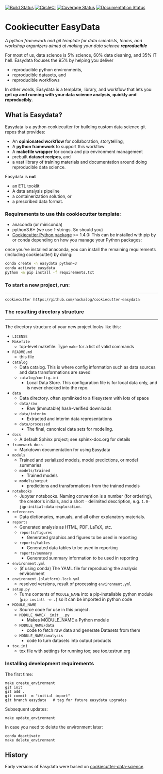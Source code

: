 [![Build Status](https://travis-ci.org/hackalog/cookiecutter-easydata.svg?branch=master)](https://travis-ci.org/hackalog/cookiecutter-easydata)
[![CircleCI](https://circleci.com/gh/hackalog/cookiecutter-easydata.svg?style=svg)](https://app.circleci.com/pipelines/github/hackalog/cookiecutter-easydata)
[![Coverage Status](https://coveralls.io/repos/github/hackalog/cookiecutter-easydata/badge.svg?branch=master)](https://coveralls.io/github/hackalog/cookiecutter-easydata?branch=master)
[![Documentation Status](https://readthedocs.org/projects/cookiecutter-easydata/badge/?version=latest)](https://cookiecutter-easydata.readthedocs.io/en/latest/?badge=latest)

# Cookiecutter EasyData

_A python framework and git template for data scientists, teams, and workshop organizers
aimed at making your data science **reproducible**_

For most of us, data science is 5% science, 60% data cleaning, and 35%
IT hell.  Easydata focuses the 95% by helping you deliver
* reproducible python environments,
* reproducible datasets, and
* reproducible workflows

In other words, Easydata is a template, library, and workflow that lets you **get up and running with your data science analysis, quickly and reproducibly**.

## What is Easydata?

Easydata is a python cookiecutter for building custom data science git repos that provides:
* An **opinionated workflow** for collaboration, storytelling,
* A **python framework** to support this workflow
* A **makefile wrapper** for conda and pip environment management
* prebuilt **dataset recipes**, and
* a vast library of training materials and documentation around doing reproducible data science.

Easydata is **not**
* an ETL tooklit
* A data analysis pipeline
* a containerization solution, or
* a prescribed data format.


### Requirements to use this cookiecutter template:
 - anaconda (or miniconda)
 - python3.6+ (we use f-strings. So should you)
 - [Cookiecutter Python package](http://cookiecutter.readthedocs.org/en/latest/installation.html) >= 1.4.0: This can be installed with pip by or conda depending on how you manage your Python packages:

once you've installed anaconda, you can install the remaining requirements (including cookiecutter) by doing:

```bash
conda create -n easydata python=3
conda activate easydata
python -m pip install -f requirements.txt
```


### To start a new project, run:
------------

    cookiecutter https://github.com/hackalog/cookiecutter-easydata


### The resulting directory structure
------------

The directory structure of your new project looks like this:


* `LICENSE`
* `Makefile`
    * top-level makefile. Type `make` for a list of valid commands
* `README.md`
    * this file
* `catalog`
  * Data catalog. This is where config information such as data sources
    and data transformations are saved
  * `catalog/config.ini`
     * Local Data Store. This configuration file is for local data only, and is never checked into the repo.
* `data`
    * Data directory. often symlinked to a filesystem with lots of space
    * `data/raw`
        * Raw (immutable) hash-verified downloads
    * `data/interim`
        * Extracted and interim data representations
    * `data/processed`
        * The final, canonical data sets for modeling.
* `docs`
    * A default Sphinx project; see sphinx-doc.org for details
* `framework-docs`
    * Markdown documentation for using Easydata
* `models`
    * Trained and serialized models, model predictions, or model summaries
    * `models/trained`
        * Trained models
    * `models/output`
        * predictions and transformations from the trained models
* `notebooks`
    *  Jupyter notebooks. Naming convention is a number (for ordering),
    the creator's initials, and a short `-` delimited description,
    e.g. `1.0-jqp-initial-data-exploration`.
* `references`
    * Data dictionaries, manuals, and all other explanatory materials.
* `reports`
    * Generated analysis as HTML, PDF, LaTeX, etc.
    * `reports/figures`
        * Generated graphics and figures to be used in reporting
    * `reports/tables`
        * Generated data tables to be used in reporting
    * `reports/summary`
        * Generated summary information to be used in reporting
* `environment.yml`
    * (if using conda) The YAML file for reproducing the analysis environment
* `environment.(platform).lock.yml`
    * resolved versions, result of processing `environment.yml`
* `setup.py`
    * Turns contents of `MODULE_NAME` into a
    pip-installable python module  (`pip install -e .`) so it can be
    imported in python code
* `MODULE_NAME`
    * Source code for use in this project.
    * `MODULE_NAME/__init__.py`
        * Makes MODULE_NAME a Python module
    * `MODULE_NAME/data`
        * code to fetch raw data and generate Datasets from them
    * `MODULE_NAME/analysis`
        * code to turn datasets into output products
* `tox.ini`
    * tox file with settings for running tox; see tox.testrun.org


### Installing development requirements
The first time:
```
make create_environment
git init
git add .
git commit -m "initial import"
git branch easydata   # tag for future easydata upgrades
```

Subsequent updates:
```
make update_environment
```

In case you need to delete the environment later:
```
conda deactivate
make delete_environment
```


## History
Early versions of Easydata were based on
[cookiecutter-data-science](http://drivendata.github.io/cookiecutter-data-science/).
